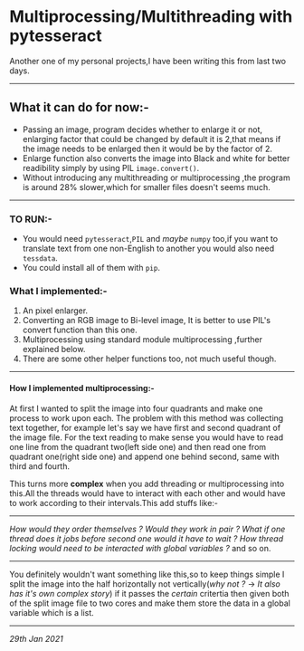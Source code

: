 # Multiprocessing/Multithreading with pytesseract

Another one of my personal projects,I have been writing this from last two days.

---

## What it can do for now:-
- Passing an image, program decides whether to enlarge it or not, enlarging factor that could be changed by default it is 2,that means if the image needs to be enlarged then it would be by the factor of 2.
- Enlarge function also converts the image into Black and white for better readibility simply by using PIL `image.convert()`.
- Without introducing any multithreading or multiprocessing ,the program is around 28% slower,which for smaller files doesn't seems much.
---
### TO RUN:-
- You would need `pytesseract`,`PIL` and *maybe* `numpy` too,if you want to translate text from one non-English to another you would also need `tessdata`.
- You could install all of them with `pip`.

### What I implemented:-
1. An pixel enlarger.
2. Converting an RGB image to Bi-level image, It is better to use PIL's convert function than this one.
3. Multiprocessing using standard module multiprocessing ,further explained below.
4. There are some other helper functions too, not much useful though.

---
#### How I implemented multiprocessing:-
At first I wanted to split the image into four quadrants and make one process to work upon each.
The problem with this method was collecting text together, for example let's say we have first and second quadrant of the image file. 
For the text reading to make sense you would have to read one line from the quadrant two(left side one) and then read one from quadrant 
one(right side one) and append one behind second, same with third and fourth.

This turns more **complex** when you add threading or multiprocessing 
into this.All the threads would have to interact with each other and 
would have to work according to their intervals.This add stuffs like:-

---
*How would they order themselves ? Would they work in pair ? What if one thread does it jobs before second one would it have to wait ? How thread locking would need to be interacted with global variables ?* and so on.

---
You definitely wouldn't want something like this,so to keep things simple I split the image into the half horizontally not vertically(*why not ?* -> *It also has it's own complex story*) if it passes the *certain* critertia then given both of the split image file to two cores and make them store the data in a global variable which is a list.

---
*29th Jan 2021*
